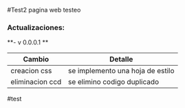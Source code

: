 #Test2
pagina web testeo


### Actualizaciones:
**- v 0.0.0.1 **

|  Cambio | Detalle  |
| ------------ | ------------ |
| creacion css  | se implemento una hoja de estilo |
|  eliminacion ccd | se elimino codigo  duplicado |

#test